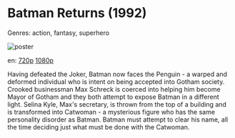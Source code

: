 # Batman Returns (1992)

Genres: action, fantasy, superhero

![poster](http://image.tmdb.org/t/p/w500/ifzddUhnsTf1h6guBUKBlDwuS1t.jpg)

en:
  [720p](magnet:?xt=urn:btih:15EDF6D4F33558EB3269195973DE5B56E5569CBE&tr=udp://glotorrents.pw:6969/announce&tr=udp://tracker.opentrackr.org:1337/announce&tr=udp://torrent.gresille.org:80/announce&tr=udp://tracker.openbittorrent.com:80&tr=udp://tracker.coppersurfer.tk:6969&tr=udp://tracker.leechers-paradise.org:6969&tr=udp://p4p.arenabg.ch:1337&tr=udp://tracker.internetwarriors.net:1337)
  [1080p](magnet:?xt=urn:btih:8F3FCA087FD73CE320AE89F05905B05F63C0586F&tr=udp://glotorrents.pw:6969/announce&tr=udp://tracker.opentrackr.org:1337/announce&tr=udp://torrent.gresille.org:80/announce&tr=udp://tracker.openbittorrent.com:80&tr=udp://tracker.coppersurfer.tk:6969&tr=udp://tracker.leechers-paradise.org:6969&tr=udp://p4p.arenabg.ch:1337&tr=udp://tracker.internetwarriors.net:1337)
  


Having defeated the Joker, Batman now faces the Penguin - a warped and deformed individual who is intent on being accepted into Gotham society. Crooked businessman Max Schreck is coerced into helping him become Mayor of Gotham and they both attempt to expose Batman in a different light. Selina Kyle, Max's secretary, is thrown from the top of a building and is transformed into Catwoman - a mysterious figure who has the same personality disorder as Batman. Batman must attempt to clear his name, all the time deciding just what must be done with the Catwoman.